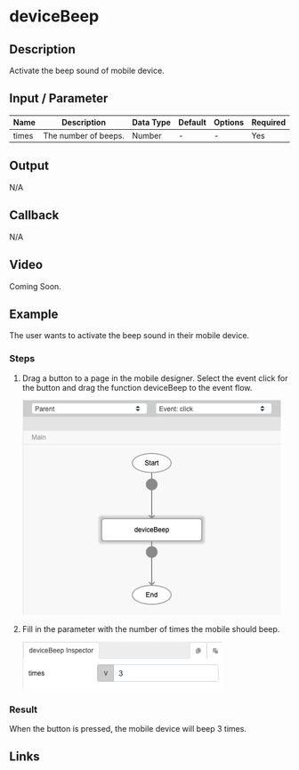 # deviceBeep

## Description

Activate the beep sound of mobile device.

## Input / Parameter

| Name | Description | Data Type | Default | Options | Required |
| ------ | ------ | ------ | ------ | ------ | ------ |
| times | The number of beeps. | Number | - | - | Yes |

## Output

N/A

## Callback

N/A

## Video

Coming Soon.

<!-- Format: [![Video]({image-path}?raw=true)]({url-link}) -->

## Example

The user wants to activate the beep sound in their mobile device.

<!-- Share a scenario, like a user requirements. -->

### Steps

1. Drag a button to a page in the mobile designer. Select the event click for the button and drag the function deviceBeep to the event flow.

    ![](../deviceBeep/deviceBeep-step-1.png?raw=true)

2. Fill in the parameter with the number of times the mobile should beep.

    ![](../deviceBeep/deviceBeep-step-2.png?raw=true)

<!-- Show the steps and share some screenshots.

1. .....

Format: ![]({image-path}?raw=true) -->

### Result

When the button is pressed, the mobile device will beep 3 times.

<!-- Explain the output.

Format: ![]({image-path}?raw=true) -->

## Links

